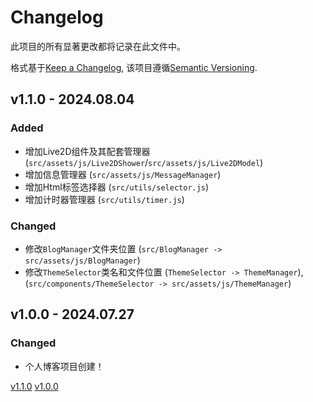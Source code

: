 # Changelog

此项目的所有显著更改都将记录在此文件中。

格式基于[Keep a Changelog](https://keepachangelog.com/en/1.0.0/),
该项目遵循[Semantic Versioning](https://semver.org/spec/v2.0.0.html).

## v1.1.0 - 2024.08.04
### Added
- 增加Live2D组件及其配套管理器 (`src/assets/js/Live2DShower`/`src/assets/js/Live2DModel`)
- 增加信息管理器 (`src/assets/js/MessageManager`)
- 增加Html标签选择器 (`src/utils/selector.js`)
- 增加计时器管理器 (`src/utils/timer.js`)
### Changed
- 修改`BlogManager`文件夹位置 (`src/BlogManager -> src/assets/js/BlogManager`)
- 修改`ThemeSelector`类名和文件位置 (`ThemeSelector -> ThemeManager`), (`src/components/ThemeSelector -> src/assets/js/ThemeManager`)

## v1.0.0 - 2024.07.27
### Changed
- 个人博客项目创建！

[v1.1.0](https://github.com/SakuraLong/myblog/compare/v1.0.0...v1.1.0)
[v1.0.0](https://github.com/SakuraLong/myblog/releases/tag/v1.0.0)